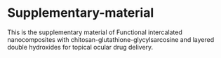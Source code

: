 # Supplementary-material
This is the supplementary material of Functional intercalated nanocomposites with chitosan-glutathione-glycylsarcosine and layered double hydroxides for topical ocular drug delivery.
